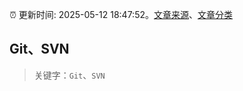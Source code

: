 :alarm_clock: 更新时间: 2025-05-12 18:47:52。[文章来源](/README.md)、[文章分类](/TAGS.md)

## Git、SVN


> 关键字：`Git`、`SVN`




